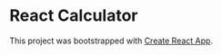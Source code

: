 # React Calculator

This project was bootstrapped with [Create React App](https://github.com/facebook/create-react-app).